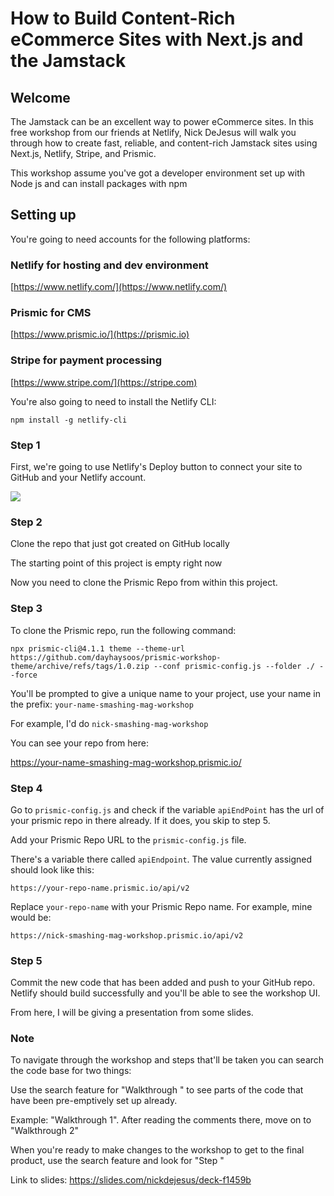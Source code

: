 # How to Build Content-Rich eCommerce Sites with Next.js and the Jamstack

## Welcome

The Jamstack can be an excellent way to power eCommerce sites. In this free workshop from our friends at Netlify, Nick DeJesus will walk you through how to create fast, reliable, and content-rich Jamstack sites using Next.js, Netlify, Stripe, and Prismic.

This workshop assume you've got a developer environment set up with Node js and can install packages with npm

## Setting up

You're going to need accounts for the following platforms:

### Netlify for hosting and dev environment

[https://www.netlify.com/](https://www.netlify.com/)

### Prismic for CMS

[https://www.prismic.io/](https://prismic.io)

### Stripe for payment processing

[https://www.stripe.com/](https://stripe.com)

You're also going to need to install the Netlify CLI:

`npm install -g netlify-cli`

### Step 1

First, we're going to use Netlify's Deploy button to connect your site to GitHub and your Netlify account.

[![](https://www.netlify.com/img/deploy/button.svg)](https://app.netlify.com/start/deploy?repository=https://github.com/dayhaysoos/smashing-mag-workshop)

### Step 2

Clone the repo that just got created on GitHub locally

The starting point of this project is empty right now

Now you need to clone the Prismic Repo from within this project.

### Step 3

To clone the Prismic repo, run the following command:

`npx prismic-cli@4.1.1 theme --theme-url https://github.com/dayhaysoos/prismic-workshop-theme/archive/refs/tags/1.0.zip --conf prismic-config.js --folder ./ --force`

You'll be prompted to give a unique name to your project, use your name in the prefix: `your-name-smashing-mag-workshop`

For example, I'd do `nick-smashing-mag-workshop`

You can see your repo from here:

https://your-name-smashing-mag-workshop.prismic.io/

### Step 4

Go to `prismic-config.js` and check if the variable `apiEndPoint` has the url of your prismic repo in there already. If it does, you skip to step 5.

Add your Prismic Repo URL to the `prismic-config.js` file.

There's a variable there called `apiEndpoint`. The value currently assigned should look like this:

`https://your-repo-name.prismic.io/api/v2`

Replace `your-repo-name` with your Prismic Repo name. For example, mine would be:

`https://nick-smashing-mag-workshop.prismic.io/api/v2`


### Step 5

Commit the new code that has been added and push to your GitHub repo. Netlify should build successfully and you'll be able to see the workshop UI.

From here, I will be giving a presentation from some slides.

### Note

To navigate through the workshop and steps that'll be taken you can search the code base for two things:

Use the search feature for "Walkthrough <number>" to see parts of the code that have been pre-emptively set up already.

Example: "Walkthrough 1". After reading the comments there, move on to "Walkthrough 2"

When you're ready to make changes to the workshop to get to the final product, use the search feature and look for "Step <number>"

Link to slides: https://slides.com/nickdejesus/deck-f1459b
